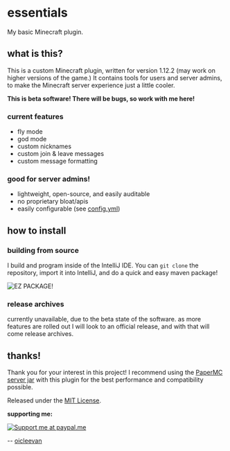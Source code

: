 # essentials
My basic Minecraft plugin.

## what is this?

This is a custom Minecraft plugin, written for version 1.12.2 (may work on higher versions of the game.) It contains tools for users and server admins, to make the Minecraft server experience just a little cooler.

**This is beta software! There will be bugs, so work with me here!**

### current features

- fly mode
- god mode
- custom nicknames
- custom join & leave messages
- custom message formatting

### good for server admins!
- lightweight, open-source, and easily auditable
- no proprietary bloat/apis
- easily configurable (see [config.yml](src/main/resources/config.yml))

## how to install

### building from source

I build and program inside of the IntelliJ IDE. You can `git clone` the repository, import it into IntelliJ, and do a quick and easy maven package!

![EZ PACKAGE!](https://i.postimg.cc/2jGK7Yy6/Peek-2021-10-11-15-39.gif " gif displaying how to package")

### release archives

currently unavailable, due to the beta state of the software. as more features are rolled out I will look to an official release, and with that will come release archives.

## thanks!

Thank you for your interest in this project! I recommend using the [PaperMC server jar](https://papermc.io) with this plugin for the best performance and compatibility possible. 

Released under the [MIT License](https://github.com/git/git-scm.com/blob/main/MIT-LICENSE.txt).

**supporting me:**

[![Support me at paypal.me](https://www.zahlungsverkehrsfragen.de/wp-content/uploads/2018/10/paypalme.png "Support me at paypal.me")](https://paypal.me/eoicle)

-- [oicleevan](https://oicleevan.xyz)